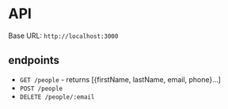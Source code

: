 # API

Base URL: `http://localhost:3000`

## endpoints
* `GET /people` - returns [{firstName, lastName, email, phone}...]
* `POST /people`
* `DELETE /people/:email`